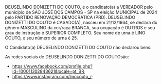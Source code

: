 DEUSELINDO DONIZETTI DO COUTO, é o candidato(a) a VEREADOR pelo município de SÃO JOSÉ DOS CAMPOS - SP na eleição MUNICIPAL de 2024 pelo PARTIDO RENOVAÇÃO DEMOCRÁTICA (PRD). DEUSELINDO DONIZETTI DO COUTO é CASADO(A), nasceu em 21/12/1964, se declara do gênero MASCULINO da cor/raça BRANCA, sua ocupação é OUTROS e seu grau de instrução é SUPERIOR COMPLETO. Seu nome de urna é LINO COUTO, e seu número de urna é 25.

O Candidato(a) DEUSELINDO DONIZETTI DO COUTO não declarou bens.


As redes sociais de DEUSELINDO DONIZETTI DO COUTOsão:
- https://www.facebook.com/profile.php?id=100011302843621&locale=pt_BR;
- https://www.instagram.com/linocouto_/;